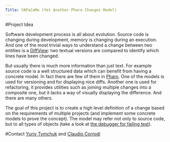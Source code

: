 ```yaml
---
Title: YAPaCaMo (Yet Another Pharo Changes Model)
---
```


#Project Idea

Software development process is all about evolution. Source code is changing during development, memory is changing during an execution. And one of the most trivial ways to understand a change between two entities is a [DiffView](https://en.wikipedia.org/wiki/Diff_utility): two textual versions are compared to identify which lines have been changed.

But usually there is much more information than just text. For example source code is a well structured data which can benefit from having a concrete model. In fact there are few of them in [Pharo](http://pharo.org). One of the models is used for versioning and for displaying nice diffs. Another one is used for refactoring, it provides utilities such as joining multiple changes into a composite one, but it lacks a way of visually displaying the difference. And there are many others.

The goal of this project is to create a high level definition of a change based on the requirements of multiple projects (and implement some concrete models to prove the concept). The model may refer not only to source code, but to all types of objects (take a look at [the debugger for failing test](http://www.humane-assessment.com/blog/moldable-gtdebugger/)).


#Contact
[Yuriy Tymchuk](%base_url%/staff/YuriyTymchuk) and [Claudio Corrodi](%base_url%/staff/Corrodi)

